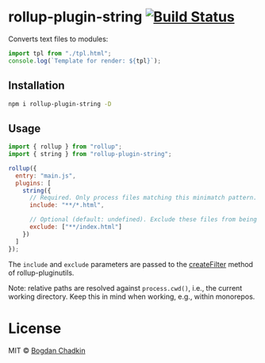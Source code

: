 # rollup-plugin-string [![Build Status](https://travis-ci.org/TrySound/rollup-plugin-string.svg)](https://travis-ci.org/TrySound/rollup-plugin-string)

Converts text files to modules:

```js
import tpl from "./tpl.html";
console.log(`Template for render: ${tpl}`);
```

## Installation

```sh
npm i rollup-plugin-string -D
```

## Usage

```js
import { rollup } from "rollup";
import { string } from "rollup-plugin-string";

rollup({
  entry: "main.js",
  plugins: [
    string({
      // Required. Only process files matching this minimatch pattern.
      include: "**/*.html",

      // Optional (default: undefined). Exclude these files from being processed.
      exclude: ["**/index.html"]
    })
  ]
});
```

The `include` and `exclude` parameters are passed to the [createFilter](https://github.com/rollup/rollup-pluginutils#createfilter) method of rollup-pluginutils.

Note: relative paths are resolved against `process.cwd()`, i.e., the current working directory. Keep this in mind when working, e.g., within monorepos.

# License

MIT © [Bogdan Chadkin](mailto:trysound@yandex.ru)
